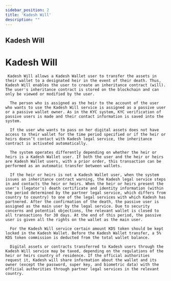 ```yaml
---
sidebar_position: 2
title: 'Kadesh Will'
description: ""
---
```

## Kadesh Will
<h1>Kadesh Will</h1>

     Kadesh Will allows a Kadesh Wallet user to transfer the assets in their wallet to a designated heir in the event of their death. Thus, Kadesh Will enables the user to create an inheritance contract (will). The user's inheritance contract is stored on the blockchain and can only be viewed or modified by the user.

      The person who is assigned as the heir to the account of the user who wants to use the Kadesh Will service is assigned as a passive user or a passive wallet owner. As in the KYC system, KYC verification of passive users is made and their contact information is saved into the system.

      If the user who wants to pass on her digital assets does not have access to their wallet for the time period specified or if the heir or heirs doesn’t contact with Kadesh legal service, the inheritance contract is activated automatically.

      The system operates differently depending on whether the heir or heirs is a Kadesh Wallet user. If both the user and the heir or heirs are Kadesh Wallet users, with a prior order, this transaction can be performed as an automatic transfer between wallets.

      If the heir or heirs is not a Kadesh Wallet user, when the system issues an inheritance contract warning, the Kadesh legal service steps in and contacts the heir or heirs. When the heir or heirs present the user's (legator's) death certificate and identity information (within the period determined by the partner legal service, which differs from country to country) to one of the legal services with which Kadesh has partnered. After the confirmation of the death, the passive user is assigned as the main user by the legal service. Due to security concerns and potential objections, the relevant wallet is closed to all transactions for 30 days. At the end of this period, the passive user is given all the rights on the wallet as the main user.

      For the Kadesh Will service certain amount KDS token should be kept locked in the Kadesh Wallet. Before the Kadesh Wallet transfer, a 5% KDS token commission is deducted from the total wallet balance.

      Digital assets or contracts transferred to Kadesh users through the Kadesh Will service may be taxed, depending on the regulations of the heir or heirs country of residence. If the official authorities request it, Kadesh will share information about the wallet and its owner (except the password, super key, and biometric data) with the official authorities through partner legal services in the relevant country.